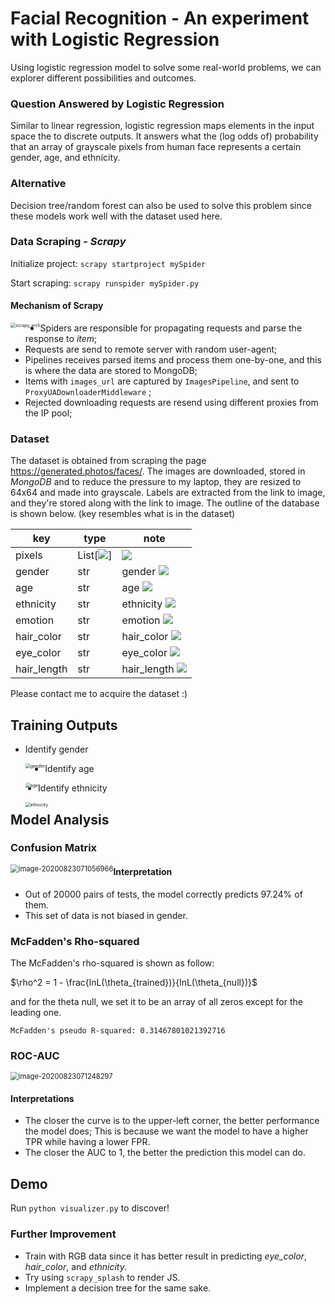 # Facial Recognition - An experiment with Logistic Regression
Using logistic regression model to solve some real-world problems, we can explorer different possibilities and outcomes.

### Question Answered by Logistic Regression

Similar to linear regression, logistic regression maps elements in the input space the to discrete outputs. It answers what the (log odds of) probability that an array of grayscale pixels from human face represents a certain gender, age, and ethnicity.

### Alternative

Decision tree/random forest can also be used to solve this problem since these models work well with the dataset used here.

### Data Scraping - *Scrapy*

Initialize project: `scrapy startproject mySpider`

Start scraping: `scrapy runspider mySpider.py`

#### Mechanism of Scrapy

<img src="demo\scrapy_architecture.png" alt="scrapy_arch" style="zoom:50%;float:left" />

- Spiders are responsible for propagating requests and parse the response to *item*;
- Requests are send to remote server with random user-agent;
- Pipelines receives parsed items and process them one-by-one, and this is where the data are stored to MongoDB;
- Items with `images_url` are captured by `ImagesPipeline`, and sent to `ProxyUADownloaderMiddleware` ;
- Rejected downloading requests are resend using different proxies from the IP pool;

### Dataset

The dataset is obtained from scraping the page https://generated.photos/faces/. The images are downloaded, stored in *MongoDB* and to reduce the pressure to my laptop, they are resized to 64x64 and made into grayscale. Labels are extracted from the link to image, and they're stored along with the link to image. The outline of the database is shown below. (key resembles what is in the dataset)

| key         | type      | note                                                         |
| ----------- | --------- | ------------------------------------------------------------ |
| pixels      | List[<img src="https://render.githubusercontent.com/render/math?math=x">] | <img src="https://render.githubusercontent.com/render/math?math=x \in [0, 255]"> |
| gender      | str       | gender <img src="https://render.githubusercontent.com/render/math?math=\in \{\text{male}, \text{female}\}"> |
| age         | str       | age <img src="https://render.githubusercontent.com/render/math?math=\in \{\text{infant}, \text{young-adult}, \text{adult}, \text{middle-aged}\}">|
| ethnicity   | str       | ethnicity <img src="https://render.githubusercontent.com/render/math?math=\in \{\text{asian}, \text{black}, \text{latino}, \text{white}\}"> |
| emotion     | str       | emotion <img src="https://render.githubusercontent.com/render/math?math=\in \{\text{joy}, \text{neutral}\}"> |
| hair_color  | str       | hair_color <img src="https://render.githubusercontent.com/render/math?math=\in \{ \text{brown}, \text{black}, \text{gray}, \text{blond}\}"> |
| eye_color   | str       | eye_color <img src="https://render.githubusercontent.com/render/math?math=\in \{ \text{brown}, \text{blue}, \text{gray}, \text{green}\}"> |
| hair_length | str       | hair_length <img src="https://render.githubusercontent.com/render/math?math=\in \{ \text{short}, \text{medium}, \text{long}\}"> |

Please contact me to acquire the dataset :)

## Training Outputs

- Identify gender

  <img src="demo\gender.jpg" alt="gender" style="zoom:50%;float:left" />

- Identify age

  <img src="demo\age.jpg" alt="age" style="zoom:50%;float:left" />

- Identify ethnicity

  <img src="demo\ethnicity.jpg" alt="ethnicity" style="zoom:50%;float:left" />

## Model Analysis

### Confusion Matrix

<img src="demo/cm_gender.png" alt="image-20200823071056966" style="zoom: 80%; float: left" />

#### Interpretation

- Out of 20000 pairs of tests, the model correctly predicts 97.24% of them.
- This set of data is not biased in gender.

### McFadden's Rho-squared

The McFadden's rho-squared is shown as follow:

$\rho^2 = 1 - \frac{lnL(\theta_{trained})}{lnL(\theta_{null})}$

and for the theta null, we set it to be an array of all zeros except for the leading one.

```
McFadden's pseudo R-squared: 0.31467801021392716
```

### ROC-AUC

<img src="demo/roc_gender.png" alt="image-20200823071248297" style="zoom: 80%;" /> 

#### Interpretations

- The closer the curve is to the upper-left corner, the better performance the model does; This is because we want the model to have a higher TPR while having a lower FPR.
- The closer the AUC to 1, the better the prediction this model can do.

## Demo

Run `python visualizer.py` to discover!

### Further Improvement

- Train with RGB data since it has better result in predicting *eye_color*, *hair_color*, and *ethnicity*.
- Try using `scrapy_splash` to render JS.
- Implement a decision tree for the same sake.

